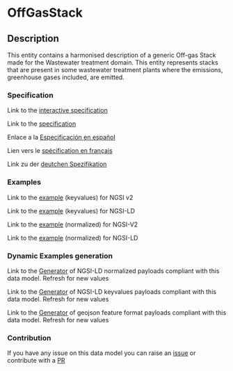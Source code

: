 # OffGasStack

## Description 

This entity contains a harmonised description of a generic Off-gas Stack made for the Wastewater treatment domain. This entity represents stacks that are present in some wastewater treatment plants where the emissions, greenhouse gases included, are emitted.
### Specification

Link to the [interactive specification](https://swagger.lab.fiware.org/?url=https://github.com/smart-data-models/dataModel.WasteWater/blob/master/OffGasStack/swagger.yaml)

Link to the [specification](https://github.com/smart-data-models/dataModel.WasteWater/blob/master/OffGasStack/doc/spec.md)

Enlace a la [Especificación en español](https://github.com/smart-data-models/dataModel.WasteWater/blob/master/OffGasStack/doc/spec_ES.md)

Lien vers le [spécification en français](https://github.com/smart-data-models/dataModel.WasteWater/blob/master/OffGasStack/doc/spec_FR.md)

Link zu der [deutchen Spezifikation](https://github.com/smart-data-models/dataModel.WasteWater/blob/master/OffGasStack/doc/spec_DE.md)
### Examples

Link to the [example](https://github.com/smart-data-models/dataModel.WasteWater/blob/master/OffGasStack/examples/example.json) (keyvalues) for NGSI v2

Link to the [example](https://github.com/smart-data-models/dataModel.WasteWater/blob/master/OffGasStack/examples/example.jsonld) (keyvalues) for NGSI-LD

Link to the [example](https://github.com/smart-data-models/dataModel.WasteWater/blob/master/OffGasStack/examples/example-normalized.json) (normalized) for NGSI-V2

Link to the [example](https://github.com/smart-data-models/dataModel.WasteWater/blob/master/OffGasStack/examples/example-normalized.jsonld) (normalized) for NGSI-LD
### Dynamic Examples generation

Link to the [Generator](https://smartdatamodels.org/extra/ngsi-ld_generator_v0.92.php?schemaUrl=https://raw.githubusercontent.com/smart-data-models/dataModel.WasteWater/master/OffGasStack/schema.json&email=info@smartdatamodels.org) of NGSI-LD normalized payloads compliant with this data model. Refresh for new values

Link to the [Generator](https://smartdatamodels.org/extra/ngsi-ld_generator_keyvalues_v0.92.php?schemaUrl=https://raw.githubusercontent.com/smart-data-models/dataModel.WasteWater/master/OffGasStack/schema.json&email=info@smartdatamodels.org) of NGSI-LD keyvalues payloads compliant with this data model. Refresh for new values

Link to the [Generator](https://smartdatamodels.org/extra/geojson_features_generator_v1.0.php?schemaUrl=https://raw.githubusercontent.com/smart-data-models/dataModel.WasteWater/master/OffGasStack/schema.json&email=info@smartdatamodels.org) of geojson feature format payloads compliant with this data model. Refresh for new values
### Contribution

 If you have any issue on this data model you can raise an [issue](https://github.com/smart-data-models/dataModel.WasteWater/issues)  or contribute with a [PR](https://github.com/smart-data-models/dataModel.WasteWater/pulls)